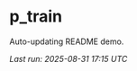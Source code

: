 # p_train

Auto-updating README demo.

<!--START_SECTION:status-->
_Last run: 2025-08-31 17:15 UTC_
<!--END_SECTION:status-->










































































































































































































































































